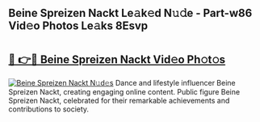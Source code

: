 ## Beine Spreizen Nackt Le𝚊k𝚎d N𝚞𝚍e - Part-w86 Vid𝚎o Photos Le𝚊ks 8Esvp

# <h2><a href="http://fb5118p.evod.top/?m=Beine+Spreizen+Nackt">🔗 👉🔴 Beine Spreizen Nackt Vid𝚎o Ph𝚘t𝚘s</a></h2>

[![Beine Spreizen Nackt N𝚞d𝚎s](https://i.imgur.com/8V9OHl7.gif)](http://fb5118p.evod.top/?m=Beine+Spreizen+Nackt)
Dance and lifestyle influencer Beine Spreizen Nackt, creating engaging online content. Public figure Beine Spreizen Nackt, celebrated for their remarkable achievements and contributions to society. 
